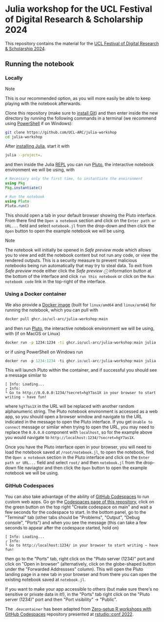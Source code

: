 # Julia workshop for the UCL Festival of Digital Research & Scholarship 2024

This repository contains the material for the [UCL Festival of Digital Research & Scholarship 2024](https://www.ucl.ac.uk/advanced-research-computing/events/2024/jun/festival-digital-research-scholarship).

## Running the notebook

### Locally

> [!NOTE]
> This is our recommended option, as you will more easily be able to keep playing with the notebook afterwards.

Clone this repository (make sure to [install Git](https://git-scm.com/book/en/v2/Getting-Started-Installing-Git)) and then enter inside the new directory by running the following commands in a terminal (we recommend using [PowerShell](https://learn.microsoft.com/en-us/powershell/scripting/overview?view=powershell-7.4) if on Windows):

```sh
git clone https://github.com/UCL-ARC/julia-workshop
cd julia-workshop
```

After [installing Julia](https://julialang.org/downloads/), start it with
```sh
julia --project=.
```

and then inside the Julia [REPL](https://en.wikipedia.org/wiki/Read%E2%80%93eval%E2%80%93print_loop) you can run [Pluto](https://plutojl.org/), the interactive notebook environment we will be using, with

```julia
# Necessary only the first time, to instantiate the environment
using Pkg
Pkg.instantiate()

# Run the notebook
using Pluto
Pluto.run()
```

This should open a tab in your default browser showing the Pluto interface. From there find the `Open a notebook` section and click on the `Enter path or URL...` field and select `notebook.jl` from the drop-down and then click the `Open` button to open the example notebook we will be using.

> [!NOTE]
> The notebook will initially be opened in _Safe preview_ mode which allows you to view and edit the notebook content but not run any code, or view the rendered outputs. This is a security measure to prevent malicious notebooks being run automatically that may try to steal data. To exit from _Safe preview_ mode either click the _Safe preview ⓘ_ information button at the bottom of the interface and click `run this notebook` or click on the `Run notebook code` link in the top-right of the interface.

### Using a Docker container

We also provide a [Docker image](https://github.com/UCL-ARC/julia-workshop/pkgs/container/julia-workshop) (built for `linux/amd64` and `linux/arm64`) for running the notebook, which you can pull with

```sh
docker pull ghcr.io/ucl-arc/julia-workshop:main
```

and then run [Pluto](https://plutojl.org/), the interactive notebook environment we will be using, with (if on MacOS or Linux)

```sh
docker run -p 1234:1234 -ti ghcr.io/ucl-arc/julia-workshop:main julia -e 'using Pluto; Pluto.run(; host="0.0.0.0", port=1234)'
```

or if using PowerShell on Windows run

```PowerShell
docker run -p 1234:1234 -ti ghcr.io/ucl-arc/julia-workshop:main julia -e 'using Pluto; Pluto.run(; host=""""0.0.0.0"""", port=1234)'
```

This will launch Pluto within the container, and if successful you should see a message similar to

```
[ Info: Loading...
┌ Info:
└ Go to http://0.0.0.0:1234/?secret=hgY7as1X in your browser to start writing ~ have fun!
```

where `hgY7as1X` in the URL will be replaced with another random alphanumeric string. The Pluto notebook environment is accessed as a web app, so you should open a browser window and navigate to the URL indicated in the message to open the Pluto interface. If you get `Unable to connect` message or similar when trying to open the URL, you may need to replace the `0.0.0.0` component with `localhost`, so for the example above you would navigate to `http://localhost:1234/?secret=hgY7as1X`. 

Once you have the Pluto interface open in your browser, you will need to load the notebook saved at `/root/notebook.jl`, to open the notebook, find the `Open a notebook` section in the Pluto interface and click on the `Enter path or URL...` field and select `root/` and then `notebook.jl` from the drop-down file naviagtor and then click the `Open` button to open the example notebook we will be using.

### GitHub Codespaces

You can also take advantage of the ability of [GitHub Codespaces](https://github.com/features/codespaces) to run custom web apps.
Go go the [Codespaces page of this repository](https://github.com/UCL-ARC/julia-workshop/codespaces), click on the green button on the top right "Create codespace on main" and wait a few seconds for the codespace to start.
In the bottom panel, go to the "Terminal" tab (other tabs should be "Problems", "Output", "Debug console", "Ports") and when you see the message (this can take a few seconds to appear after the codespace started, hold on)

```
[ Info: Loading...
┌ Info:
└ Go to http://localhost:1234/ in your browser to start writing ~ have fun!
```

then go to the "Ports" tab, right click on the "Pluto server (1234)" port and click on "Open in browser" (alternatively, click on the globe-shaped button under the "Forwarded Addressses" column).
This will open the Pluto landing page in a new tab in your browser and from there you can open the existing notebook saved at `notebook.jl`.

If you want to make your app accessible to others (but make sure there's no sensitive or private data in it!), in the "Ports" tab right click on the "Pluto server (1234)" port and then "Port visibility" -> "Public".

The `.devcontainer` has been adapted from [Zero-setup R workshops with GitHub Codespaces](https://github.com/revodavid/devcontainers-rstudio) repository presented at [rstudio::conf 2022](https://rstudioconf2022.sched.com/event/11iag/zero-setup-r-workshops-with-github-codespaces).
